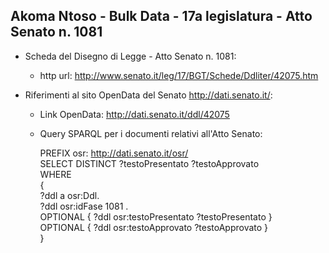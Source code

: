 ## Akoma Ntoso - Bulk Data - 17a legislatura - Atto Senato n. 1081 ##

* Scheda del Disegno di Legge - Atto Senato n. 1081:
	* http url: http://www.senato.it/leg/17/BGT/Schede/Ddliter/42075.htm

* Riferimenti al sito OpenData del Senato http://dati.senato.it/:
	* Link OpenData: http://dati.senato.it/ddl/42075
	* Query SPARQL per i documenti relativi all'Atto Senato:

        PREFIX osr: <http://dati.senato.it/osr/>  
		SELECT DISTINCT ?testoPresentato ?testoApprovato  
		WHERE  
		{  
		    ?ddl a osr:Ddl.  
		    ?ddl osr:idFase 1081 .  
		    OPTIONAL { ?ddl osr:testoPresentato ?testoPresentato }  
		    OPTIONAL { ?ddl osr:testoApprovato ?testoApprovato }  
		}
		